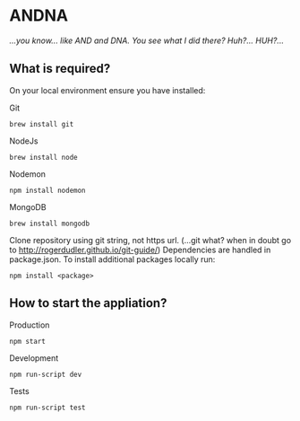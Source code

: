<h1>ANDNA</h1>

<i>...you know... like AND and DNA. You see what I did there? Huh?... HUH?...</i>

<h2>What is required?</h2>

On your local environment ensure you have installed:

Git

	brew install git	

NodeJs

	brew install node

Nodemon

	npm install nodemon

MongoDB

	brew install mongodb

Clone repository using git string, not https url. (...git what? when in doubt go to http://rogerdudler.github.io/git-guide/)
Dependencies are handled in package.json. To install additional packages locally run: 
		
	npm install <package>

<h2>How to start the appliation?</h2>
 
 Production
 
	npm start

Development
	
	npm run-script dev

Tests

	npm run-script test
